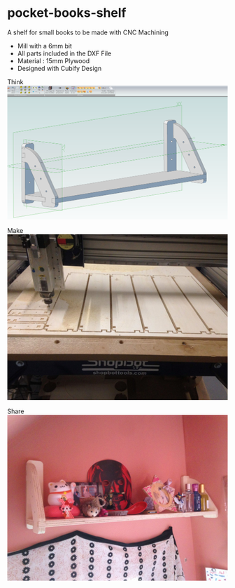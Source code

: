 # pocket-books-shelf
A shelf for small books to be made with CNC Machining

- Mill with a 6mm bit
- All parts included in the DXF File
- Material : 15mm Plywood
- Designed with Cubify Design

Think
![etagere.png](etagere.png)

Make
![machining.jpg](machining.jpg)

Share
![shelf-real.jpg](shelf-real.jpg)
